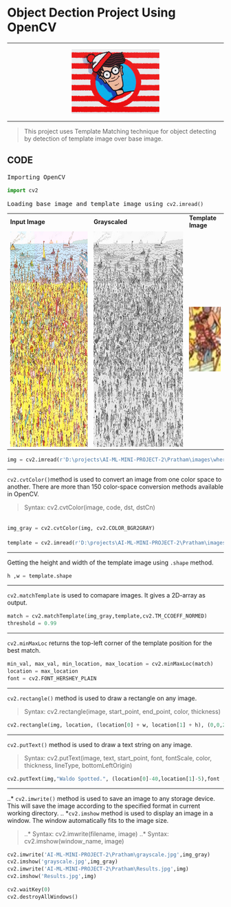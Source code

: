 # Object Dection Project Using OpenCV 
***
<div align="center">
  <img alt="Where's Waldo!" src="images/wheres-waldo-logo.jpg" height="150 x    " />
</div>

***

> This project uses Template Matching technique for object detecting by detection of template image over base image.


## CODE 
<samp>Importing OpenCV</samp>
```python
import cv2
```

<samp>Loading base image and template image using `cv2.imread()`</samp>
<table>
<tr>
    <td>
        <b>Input Image</b>
    </td>
    <td>
        <b>Grayscaled</b>
    </td>
    <td>
        <b>Template Image</b>
    </td>
</tr>
<tr>
    <td>
    <img alt="Where's Waldo!" src="images/wheres_waldo.jpg" height="500 x    " />
    </td>
    <td>
    <img alt="Where's Waldo(Grayscaled)" src="images/grayscale.jpg" height="500 x    " />
    </td>
    <td>
    <div align="center">
    <img alt="Template Image" src="images/temp.jpg" height="150 x    "/>
    </div>
    </td>
</tr>
</table>

```python
img = cv2.imread(r'D:\projects\AI-ML-MINI-PROJECT-2\Pratham\images\wheres_waldo.jpg')
```
***
`cv2.cvtColor()`method is used to convert an image from one color space to another. There are more than 150 color-space conversion methods available in OpenCV.
> Syntax: cv2.cvtColor(image, code, dst, dstCn)
```py

img_gray = cv2.cvtColor(img, cv2.COLOR_BGR2GRAY)

template = cv2.imread(r'D:\projects\AI-ML-MINI-PROJECT-2\Pratham\images\temp.jpg',0)
```
***
Getting the height and width of the template image using `.shape` method.
```python
h ,w = template.shape
```
***
`cv2.matchTemplate` is used to comapare images. It gives a 2D-array as output. 
```python
match = cv2.matchTemplate(img_gray,template,cv2.TM_CCOEFF_NORMED)
threshold = 0.99
```
***
`cv2.minMaxLoc` returns the top-left corner of the template position for the best match. 
```py
min_val, max_val, min_location, max_location = cv2.minMaxLoc(match)
location = max_location
font = cv2.FONT_HERSHEY_PLAIN
```
***
`cv2.rectangle()` method is used to draw a rectangle on any image.
> Syntax: cv2.rectangle(image, start_point, end_point, color, thickness)
```py
cv2.rectangle(img, location, (location[0] + w, location[1] + h), (0,0,255), 2)
```
***
`cv2.putText()` method is used to draw a text string on any image.
> Syntax: cv2.putText(image, text, start_point, font, fontScale, color, thickness, lineType, bottomLeftOrigin)
```py 
cv2.putText(img,"Waldo Spotted.", (location[0]-40,location[1]-5),font , 1, (0,0,0),2)
```
***
..* `cv2.imwrite()` method is used to save an image to any storage device. This will save the image according to the specified format in current working directory.
.. *`cv2.imshow` method is used to display an image in a window. The window automatically fits to the image size.
> ..* Syntax: cv2.imwrite(filename, image)
> ..* Syntax: cv2.imshow(window_name, image)
```py
cv2.imwrite('AI-ML-MINI-PROJECT-2\Pratham\grayscale.jpg',img_gray)
cv2.imshow('grayscale.jpg',img_gray)
cv2.imwrite('AI-ML-MINI-PROJECT-2\Pratham\Results.jpg',img)
cv2.imshow('Results.jpg',img)
```

```py
cv2.waitKey(0)
cv2.destroyAllWindows()

```


